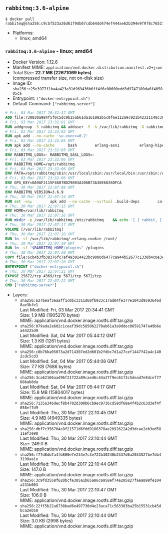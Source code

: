 ## `rabbitmq:3.6-alpine`

```console
$ docker pull rabbitmq@sha256:c9cbf523a26d61f9db67cdb64dd474ef444ae62b394e9f9f8c7652765fed0b38
```

-	Platforms:
	-	linux; amd64

### `rabbitmq:3.6-alpine` - linux; amd64

-	Docker Version: 1.12.6
-	Manifest MIME: `application/vnd.docker.distribution.manifest.v2+json`
-	Total Size: **22.7 MB (22671069 bytes)**  
	(compressed transfer size, not on-disk size)
-	Image ID: `sha256:c25e3977f1ba4a423a31d969436b6ff4f6c00600edd3d9747180da6f405805ca`
-	Entrypoint: `["docker-entrypoint.sh"]`
-	Default Command: `["rabbitmq-server"]`

```dockerfile
# Fri, 03 Mar 2017 20:32:37 GMT
ADD file:730030a984f5f0c5dc9b15ab61da161082b5c0f6e112a9c921b42321140c3927 in / 
# Fri, 03 Mar 2017 23:32:01 GMT
RUN addgroup -S rabbitmq && adduser -S -h /var/lib/rabbitmq -G rabbitmq rabbitmq
# Fri, 03 Mar 2017 23:32:02 GMT
RUN apk add --no-cache 'su-exec>=0.2'
# Fri, 03 Mar 2017 23:32:05 GMT
RUN apk add --no-cache 		bash 		erlang-asn1 		erlang-hipe 		erlang-crypto 		erlang-eldap 		erlang-inets 		erlang-mnesia 		erlang 		erlang-os-mon 		erlang-public-key 		erlang-sasl 		erlang-ssl 		erlang-syntax-tools 		erlang-xmerl
# Fri, 03 Mar 2017 23:32:05 GMT
ENV RABBITMQ_LOGS=- RABBITMQ_SASL_LOGS=-
# Fri, 03 Mar 2017 23:32:06 GMT
ENV RABBITMQ_HOME=/opt/rabbitmq
# Fri, 03 Mar 2017 23:32:06 GMT
ENV PATH=/opt/rabbitmq/sbin:/usr/local/sbin:/usr/local/bin:/usr/sbin:/usr/bin:/sbin:/bin
# Fri, 03 Mar 2017 23:32:06 GMT
ENV GPG_KEY=0A9AF2115F4687BD29803A206B73A36E6026DFCA
# Thu, 30 Mar 2017 22:07:08 GMT
ENV RABBITMQ_VERSION=3.6.9
# Thu, 30 Mar 2017 22:07:14 GMT
RUN set -ex; 		apk add --no-cache --virtual .build-deps 		ca-certificates 		gnupg 		libressl 		tar 		xz 	; 		wget -O rabbitmq-server.tar.xz "https://www.rabbitmq.com/releases/rabbitmq-server/v${RABBITMQ_VERSION}/rabbitmq-server-generic-unix-${RABBITMQ_VERSION}.tar.xz"; 	wget -O rabbitmq-server.tar.xz.asc "https://www.rabbitmq.com/releases/rabbitmq-server/v${RABBITMQ_VERSION}/rabbitmq-server-generic-unix-${RABBITMQ_VERSION}.tar.xz.asc"; 		export GNUPGHOME="$(mktemp -d)"; 	gpg --keyserver ha.pool.sks-keyservers.net --recv-keys "$GPG_KEY"; 	gpg --batch --verify rabbitmq-server.tar.xz.asc rabbitmq-server.tar.xz; 	rm -r "$GNUPGHOME" rabbitmq-server.tar.xz.asc; 		mkdir -p "$RABBITMQ_HOME"; 	tar 		--extract 		--verbose 		--file rabbitmq-server.tar.xz 		--directory "$RABBITMQ_HOME" 		--strip-components 1 	; 	rm rabbitmq-server.tar.xz; 		grep -qE '^SYS_PREFIX=\$\{RABBITMQ_HOME\}$' "$RABBITMQ_HOME/sbin/rabbitmq-defaults"; 	sed -ri 's!^(SYS_PREFIX=).*$!\1!g' "$RABBITMQ_HOME/sbin/rabbitmq-defaults"; 	grep -qE '^SYS_PREFIX=$' "$RABBITMQ_HOME/sbin/rabbitmq-defaults"; 		apk del .build-deps
# Thu, 30 Mar 2017 22:07:15 GMT
ENV HOME=/var/lib/rabbitmq
# Thu, 30 Mar 2017 22:07:16 GMT
RUN mkdir -p /var/lib/rabbitmq /etc/rabbitmq 	&& echo '[ { rabbit, [ { loopback_users, [ ] } ] } ].' > /etc/rabbitmq/rabbitmq.config 	&& chown -R rabbitmq:rabbitmq /var/lib/rabbitmq /etc/rabbitmq 	&& chmod -R 777 /var/lib/rabbitmq /etc/rabbitmq
# Thu, 30 Mar 2017 22:07:17 GMT
VOLUME [/var/lib/rabbitmq]
# Thu, 30 Mar 2017 22:07:18 GMT
RUN ln -sf /var/lib/rabbitmq/.erlang.cookie /root/
# Thu, 30 Mar 2017 22:07:19 GMT
RUN ln -sf "$RABBITMQ_HOME/plugins" /plugins
# Thu, 30 Mar 2017 22:07:20 GMT
COPY file:6cb4b3fb38376fc7af493014423bc9000d6477ca944b52677c1338b4c0e3e2ab in /usr/local/bin/ 
# Thu, 30 Mar 2017 22:07:20 GMT
ENTRYPOINT ["docker-entrypoint.sh"]
# Thu, 30 Mar 2017 22:07:21 GMT
EXPOSE 25672/tcp 4369/tcp 5671/tcp 5672/tcp
# Thu, 30 Mar 2017 22:07:22 GMT
CMD ["rabbitmq-server"]
```

-	Layers:
	-	`sha256:627beaf3eaaff1c0bc3311d60fb933c17ad04fe377e1043d9593646d8ae3bfe1`  
		Last Modified: Fri, 03 Mar 2017 20:34:41 GMT  
		Size: 1.9 MB (1905270 bytes)  
		MIME: application/vnd.docker.image.rootfs.diff.tar.gzip
	-	`sha256:079ada2a602c1ceaf39dc585062270ab61a3a9ddec06591747a49b6ea44225d9`  
		Last Modified: Sat, 04 Mar 2017 05:44:12 GMT  
		Size: 1.3 KB (1261 bytes)  
		MIME: application/vnd.docker.image.rootfs.diff.tar.gzip
	-	`sha256:c8b76ba05073a2d714307ed2d601b2fdbc7d1a27cef1447f42a4c1402cdc5cd3`  
		Last Modified: Sat, 04 Mar 2017 05:44:08 GMT  
		Size: 7.7 KB (7686 bytes)  
		MIME: application/vnd.docker.image.rootfs.diff.tar.gzip
	-	`sha256:3ca62166aad96f21722a89caed6c44a27f9ec61f3c5dead7e8dcef77086ab8da`  
		Last Modified: Sat, 04 Mar 2017 05:44:17 GMT  
		Size: 15.8 MB (15804017 bytes)  
		MIME: application/vnd.docker.image.rootfs.diff.tar.gzip
	-	`sha256:7135a346decf8b4702d300b6cb9ec9736cd58df68e4f4b2c63d3ef4f058ef7d9`  
		Last Modified: Thu, 30 Mar 2017 22:10:45 GMT  
		Size: 4.9 MB (4949335 bytes)  
		MIME: application/vnd.docker.image.rootfs.diff.tar.gzip
	-	`sha256:dbf7c356704c8f21571d6fdd9186378ae209262242d3dcae2eb3ed5811ef3e98`  
		Last Modified: Thu, 30 Mar 2017 22:10:44 GMT  
		Size: 249.0 B  
		MIME: application/vnd.docker.image.rootfs.diff.tar.gzip
	-	`sha256:f77d8db7a4fb800e7e234e7c3e722b30240b2337d0a2033527be7db43190aa1e`  
		Last Modified: Thu, 30 Mar 2017 22:10:44 GMT  
		Size: 147.0 B  
		MIME: application/vnd.docker.image.rootfs.diff.tar.gzip
	-	`sha256:3c9fd3558f620bcfe305a1b65a86ca958ef74e205827faea898fe104a231b003`  
		Last Modified: Thu, 30 Mar 2017 22:10:47 GMT  
		Size: 106.0 B  
		MIME: application/vnd.docker.image.rootfs.diff.tar.gzip
	-	`sha256:22ff5b22a6738bad6e497730d4e23aca71c563383ba25b15531cb45dbca2eb58`  
		Last Modified: Thu, 30 Mar 2017 22:10:44 GMT  
		Size: 3.0 KB (2998 bytes)  
		MIME: application/vnd.docker.image.rootfs.diff.tar.gzip
